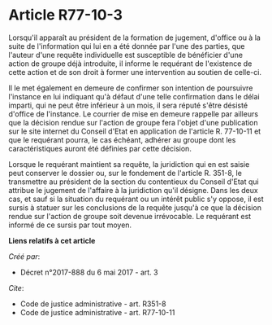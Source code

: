 # Article R77-10-3

Lorsqu'il apparaît au président de la formation de jugement, d'office ou à la suite de l'information qui lui en a été donnée
par l'une des parties, que l'auteur d'une requête individuelle est susceptible de bénéficier d'une action de groupe déjà
introduite, il informe le requérant de l'existence de cette action et de son droit à former une intervention au soutien de
celle-ci. 

Il le met également en demeure de confirmer son intention de poursuivre l'instance en lui indiquant qu'à défaut d'une telle
confirmation dans le délai imparti, qui ne peut être inférieur à un mois, il sera réputé s'être désisté d'office de
l'instance. Le courrier de mise en demeure rappelle par ailleurs que la décision rendue sur l'action de groupe fera l'objet
d'une publication sur le site internet du Conseil d'Etat en application de l'article R. 77-10-11 et que le requérant pourra,
le cas échéant, adhérer au groupe dont les caractéristiques auront été définies par cette décision. 

Lorsque le requérant maintient sa requête, la juridiction qui en est saisie peut conserver le dossier ou, sur le fondement de
l'article R. 351-8, le transmettre au président de la section du contentieux du Conseil d'Etat qui attribue le jugement de
l'affaire à la juridiction qu'il désigne. Dans les deux cas, et sauf si la situation du requérant ou un intérêt public s'y
oppose, il est sursis à statuer sur les conclusions de la requête jusqu'à ce que la décision rendue sur l'action de groupe
soit devenue irrévocable. Le requérant est informé de ce sursis par tout moyen.

**Liens relatifs à cet article**

_Créé par_:

  - Décret n°2017-888 du 6 mai 2017 - art. 3

_Cite_:

  - Code de justice administrative - art. R351-8
  - Code de justice administrative - art. R77-10-11
